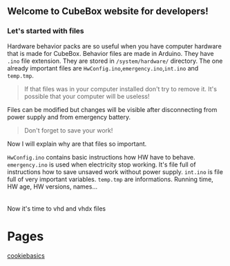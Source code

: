 ## Welcome to CubeBox website for developers! 
### Let's started with files
Hardware behavior packs are so useful when you have computer hardware that is made for CubeBox. 
Behavior files are made in Arduino. They have ```.ino``` file extension. They are stored in ```/system/hardware/``` directory. The one already important files are ```HwConfig.ino```,```emergency.ino```,```int.ino``` and ```temp.tmp```.
> If that files was in your computer installed don't try to remove it. It's possible that your computer will be useless! 

Files can be modified but changes will be visible after disconnecting from power supply and from emergency battery. 
> Don't forget to save your work! 

Now I will explain why are that files so important. 

```HwConfig.ino``` contains basic instructions how HW have to behave.
```emergency.ino``` is used when electricity stop working. It's file full of instructions how to save unsaved work without power supply.
```int.ino``` is file full of very important variables.
```temp.tmp``` are informations. Running time, HW age, HW versions, names...
<br>
<br>
<br>
Now it's time to vhd and vhdx files
# Pages
[cookiebasics](cookiebasics.md)
